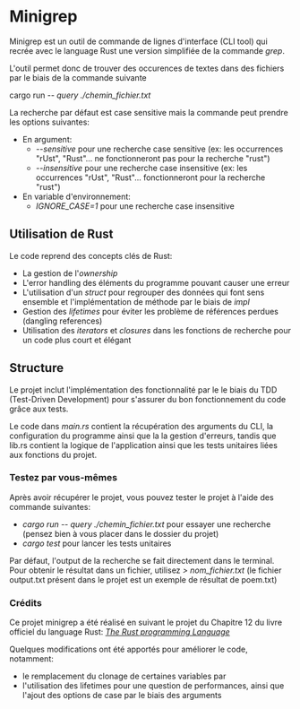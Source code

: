 # Minigrep

Minigrep est un outil de commande de lignes d'interface (CLI tool) qui recrée avec le language Rust une version simplifiée de la commande _grep_.

L'outil permet donc de trouver des occurences de textes dans des fichiers par le biais de la commande suivante

cargo run -- _query_ _./chemin_fichier.txt_

La recherche par défaut est case sensitive mais la commande peut prendre les options suivantes:

- En argument:
  - _--sensitive_ pour une recherche case sensitive (ex: les occurrences "rUst", "Rust"... ne fonctionneront pas pour la recherche "rust")
  - _--insensitive_ pour une recherche case insensitive (ex: les occurrences "rUst", "Rust"... fonctionneront pour la recherche "rust")
- En variable d'environnement:
  - _IGNORE_CASE=1_ pour une recherche case insensitive

## Utilisation de Rust

Le code reprend des concepts clés de Rust:

- La gestion de l'_ownership_
- L'error handling des éléments du programme pouvant causer une erreur
- L'utilisation d'un _struct_ pour regrouper des données qui font sens ensemble et l'implémentation de méthode par le biais de _impl_
- Gestion des _lifetimes_ pour éviter les problème de références perdues (dangling references)
- Utilisation des _iterators_ et _closures_ dans les fonctions de recherche pour un code plus court et élégant

## Structure

Le projet inclut l'implémentation des fonctionnalité par le le biais du TDD (Test-Driven Development) pour s'assurer du bon fonctionnement du code grâce aux tests.

Le code dans _main.rs_ contient la récupération des arguments du CLI, la configuration du programme ainsi que la la gestion d'erreurs, tandis que lib.rs contient la logique de l'application ainsi que les tests unitaires liées aux fonctions du projet.

### Testez par vous-mêmes

Après avoir récupérer le projet, vous pouvez tester le projet à l'aide des commande suivantes:

- _cargo run -- query ./chemin_fichier.txt_ pour essayer une recherche (pensez bien à vous placer dans le dossier du projet)
- _cargo test_ pour lancer les tests unitaires

Par défaut, l'output de la recherche se fait directement dans le terminal. Pour obtenir le résultat dans un fichier, utilisez _> nom_fichier.txt_ (le fichier output.txt présent dans le projet est un exemple de résultat de poem.txt)

### Crédits

Ce projet minigrep a été réalisé en suivant le projet du Chapitre 12 du livre officiel du language Rust: [_The Rust programming Language_](https://doc.rust-lang.org/book/ch12-00-an-io-project.html)

Quelques modifications ont été apportés pour améliorer le code, notamment:

- le remplacement du clonage de certaines variables par
- l'utilisation des lifetimes pour une question de performances, ainsi que l'ajout des options de case par le biais des arguments
